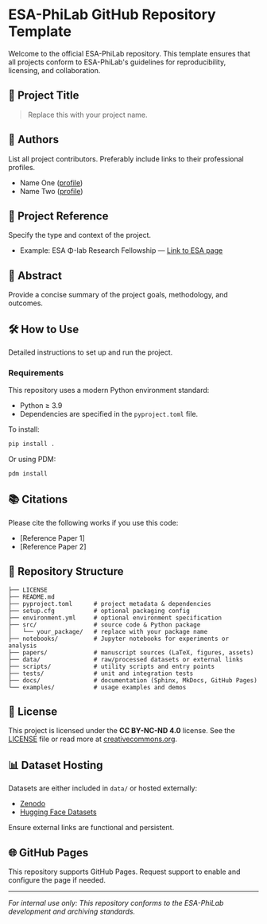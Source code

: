 # ESA-PhiLab GitHub Repository Template

Welcome to the official ESA-PhiLab repository. This template ensures that all projects conform to ESA-PhiLab's guidelines for reproducibility, licensing, and collaboration.

## 📌 Project Title
> Replace this with your project name.

## 👥 Authors
List all project contributors. Preferably include links to their professional profiles.

- Name One ([profile](https://example.com))  
- Name Two ([profile](https://example.com))

## 📖 Project Reference
Specify the type and context of the project.

- Example: ESA Φ-lab Research Fellowship — [Link to ESA page](https://philab.esa.int)

## 📝 Abstract
Provide a concise summary of the project goals, methodology, and outcomes.

## 🛠️ How to Use
Detailed instructions to set up and run the project.

### Requirements
This repository uses a modern Python environment standard:
- Python ≥ 3.9
- Dependencies are specified in the `pyproject.toml` file.

To install:
```bash
pip install .
```
Or using PDM:
```bash
pdm install
```

## 📚 Citations
Please cite the following works if you use this code:
- [Reference Paper 1]
- [Reference Paper 2]

## 📂 Repository Structure
```
├── LICENSE
├── README.md
├── pyproject.toml      # project metadata & dependencies
├── setup.cfg           # optional packaging config
├── environment.yml     # optional environment specification
├── src/                # source code & Python package
│   └── your_package/   # replace with your package name
├── notebooks/          # Jupyter notebooks for experiments or analysis
├── papers/             # manuscript sources (LaTeX, figures, assets)
├── data/               # raw/processed datasets or external links
├── scripts/            # utility scripts and entry points
├── tests/              # unit and integration tests
├── docs/               # documentation (Sphinx, MkDocs, GitHub Pages)
└── examples/           # usage examples and demos
```

## 📄 License
This project is licensed under the **CC BY-NC-ND 4.0** license. See the [LICENSE](./LICENSE) file or read more at [creativecommons.org](https://creativecommons.org/licenses/by-nc-nd/4.0/).

## 📊 Dataset Hosting
Datasets are either included in `data/` or hosted externally:
- [Zenodo](https://zenodo.org)
- [Hugging Face Datasets](https://huggingface.co/datasets)

Ensure external links are functional and persistent.

## 🌐 GitHub Pages
This repository supports GitHub Pages. Request support to enable and configure the page if needed.

---

*For internal use only: This repository conforms to the ESA-PhiLab development and archiving standards.*

